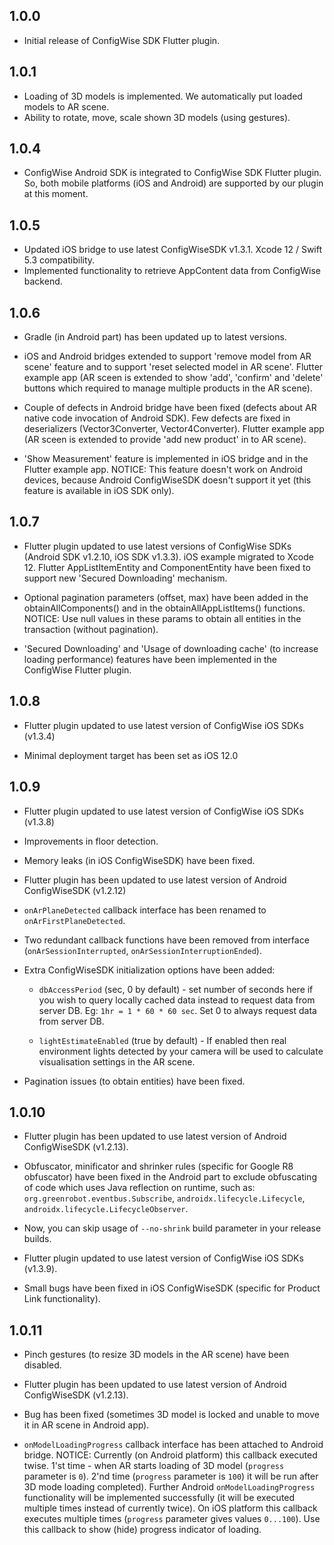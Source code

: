 ## 1.0.0

* Initial release of ConfigWise SDK Flutter plugin.

## 1.0.1

* Loading of 3D models is implemented. We automatically put loaded models to AR scene.
* Ability to rotate, move, scale shown 3D models (using gestures).

## 1.0.4

* ConfigWise Android SDK is integrated to ConfigWise SDK Flutter plugin.
So, both mobile platforms (iOS and Android) are supported by our plugin at this moment.

## 1.0.5

* Updated iOS bridge to use latest ConfigWiseSDK v1.3.1. Xcode 12 / Swift 5.3 compatibility.
* Implemented functionality to retrieve AppContent data from ConfigWise backend.

## 1.0.6

* Gradle (in Android part) has been updated up to latest versions.

* iOS and Android bridges extended to support 'remove model from AR scene' feature and to support 'reset selected model in AR scene'.
Flutter example app (AR sceen is extended to show 'add', 'confirm' and 'delete' buttons which required to manage multiple products in the AR scene).

* Couple of defects in Android bridge have been fixed (defects about AR native code invocation of Android SDK).
Few defects are fixed in deserializers (Vector3Converter, Vector4Converter).
Flutter example app (AR sceen is extended to provide 'add new product' in to AR scene).

* 'Show Measurement' feature is implemented in iOS bridge and in the Flutter example app. NOTICE: This feature doesn't work on Android devices, 
because Android ConfigWiseSDK doesn't support it yet (this feature is available in iOS SDK only).

## 1.0.7

* Flutter plugin updated to use latest versions of ConfigWise SDKs (Android SDK v1.2.10, iOS SDK v1.3.3).
iOS example migrated to Xcode 12. Flutter AppListItemEntity and ComponentEntity have been fixed to support 
new 'Secured Downloading' mechanism.

* Optional pagination parameters (offset, max) have been added in the obtainAllComponents() and in 
the obtainAllAppListItems() functions.
NOTICE: Use null values in these params to obtain all entities in the transaction (without pagination).

* 'Secured Downloading' and 'Usage of downloading cache' (to increase loading performance) features have been 
implemented in the ConfigWise Flutter plugin.

## 1.0.8

* Flutter plugin updated to use latest version of ConfigWise iOS SDKs (v1.3.4)

* Minimal deployment target has been set as iOS 12.0

## 1.0.9

* Flutter plugin updated to use latest version of ConfigWise iOS SDKs (v1.3.8)

* Improvements in floor detection.

* Memory leaks (in iOS ConfigWiseSDK) have been fixed.

* Flutter plugin has been updated to use latest version of Android ConfigWiseSDK (v1.2.12)

* `onArPlaneDetected` callback interface has been renamed to `onArFirstPlaneDetected`.

* Two redundant callback functions have been removed from interface (`onArSessionInterrupted`, `onArSessionInterruptionEnded`).

* Extra ConfigWiseSDK initialization options have been added:

    * `dbAccessPeriod` (sec, 0 by default) - set number of seconds here if you wish 
    to query locally cached data instead to request data from server DB.
    Eg: `1hr = 1 * 60 * 60 sec`.
    Set 0 to always request data from server DB.
    
    * `lightEstimateEnabled` (true by default) - If enabled then real environment lights detected by your camera will be 
    used to calculate visualisation settings in the AR scene.

* Pagination issues (to obtain entities) have been fixed.

## 1.0.10

* Flutter plugin has been updated to use latest version of Android ConfigWiseSDK (v1.2.13).

* Obfuscator, minificator and shrinker rules (specific for Google R8 obfuscator) have been fixed in 
the Android part to exclude obfuscating of code which uses Java reflection on runtime, such as:
`org.greenrobot.eventbus.Subscribe`, `androidx.lifecycle.Lifecycle`, `androidx.lifecycle.LifecycleObserver`.

* Now, you can skip usage of `--no-shrink` build parameter in your release builds.

* Flutter plugin updated to use latest version of ConfigWise iOS SDKs (v1.3.9).

* Small bugs have been fixed in iOS ConfigWiseSDK (specific for Product Link functionality).

## 1.0.11

* Pinch gestures (to resize 3D models in the AR scene) have been disabled.

* Flutter plugin has been updated to use latest version of Android ConfigWiseSDK (v1.2.13).

* Bug has been fixed (sometimes 3D model is locked and unable to move it in AR scene in Android app).

* `onModelLoadingProgress` callback interface has been attached to Android bridge.
NOTICE: Currently (on Android platform) this callback executed twise. 1'st time - when AR starts 
loading of 3D model (`progress` parameter is `0`). 2'nd time (`progress` parameter is `100`) it will 
be run after 3D mode loading completed). Further Android `onModelLoadingProgress` functionality will 
be implemented successfully (it will be executed multiple times instead of currently twice).
On iOS platform this callback executes multiple times (`progress` parameter gives values `0...100`).
Use this callback to show (hide) progress indicator of loading.